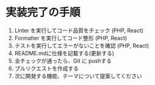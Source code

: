 # 実装完了の手順
1. Linter を実行してコード品質をチェック (PHP, React)
2. Formatter を実行してコード整形 (PHP, React)
3. テストを実行してエラーがないことを確認 (PHP, React)
4. README.mdに仕様を記載する(更新する)
5. 全チェックが通ったら、Git に pushする
6. プルリクエストを作成する
7. 次に開発する機能、テーマについて提案してください
